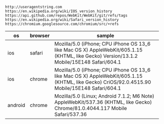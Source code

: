 ```
http://useragentstring.com
https://en.wikipedia.org/wiki/IOS_version_history
https://api.github.com/repos/WebKit/WebKit/git/refs/tags
https://en.wikipedia.org/wiki/Safari_version_history
https://chromium.googlesource.com/chromium/src/+refs
```

| os      | browser | sample                                                       |
| ------- | ------- | ------------------------------------------------------------ |
| ios     | safari  | Mozilla/5.0 (iPhone; CPU iPhone OS 13_6 like Mac OS X) AppleWebKit/605.1.15 (KHTML, like Gecko) Version/13.1.2 Mobile/15E148 Safari/604.1 |
| ios     | chrome  | Mozilla/5.0 (iPhone; CPU iPhone OS 13_6 like Mac OS X) AppleWebKit/605.1.15 (KHTML, like Gecko) CriOS/92.0.4515.90 Mobile/15E148 Safari/604.1 |
| android | chrome  | Mozilla/5.0 (Linux; Android 7.1.2; M6 Note) AppleWebKit/537.36 (KHTML, like Gecko) Chrome/81.0.4044.117 Mobile Safari/537.36 |